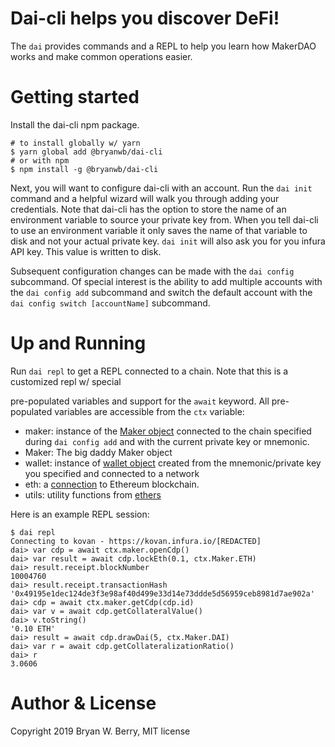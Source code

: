 # Dai-cli helps you discover DeFi!

The `dai` provides commands and a REPL to help you learn how MakerDAO works and make
common operations easier.

# Getting started

Install the dai-cli npm package.

```
# to install globally w/ yarn
$ yarn global add @bryanwb/dai-cli
# or with npm
$ npm install -g @bryanwb/dai-cli
```

Next, you will want to configure dai-cli with an account. Run the `dai init` command and
a helpful wizard will walk you through adding your credentials. Note that dai-cli has the
option to store the name of an environment variable to source your private key from. When you tell
dai-cli to use an environment variable it only saves the name of that variable to disk and not your actual private key.
`dai init` will also ask you for you infura API key. This value is written to disk.

Subsequent configuration changes can be made with the `dai config` subcommand. Of special interest
is the ability to add multiple accounts with the `dai config add` subcommand and switch the default
account with the `dai config switch [accountName]` subcommand.

# Up and Running

Run `dai repl` to get a REPL connected to a chain. Note that this is a customized repl w/ special

pre-populated variables and support for the `await` keyword. All pre-populated variables are accessible from the `ctx` variable:

* maker: instance of the [Maker object](https://makerdao.com/documentation/#maker) connected to the chain specified during `dai config add` and with the current private key or mnemonic.
* Maker: The big daddy Maker object
* wallet: instance of [wallet object](https://docs.ethers.io/ethers.js/html/api-wallet.html#wallet) created from the mnemonic/private key you specified and connected to a network
* eth: a [connection](https://docs.ethers.io/ethers.js/html/api-providers.html) to Ethereum blockchain.
* utils: utility functions from [ethers](https://docs.ethers.io/ethers.js/html/api-utils.html)

Here is an example REPL session:

```shell
$ dai repl
Connecting to kovan - https://kovan.infura.io/[REDACTED]
dai> var cdp = await ctx.maker.openCdp()
dai> var result = await cdp.lockEth(0.1, ctx.Maker.ETH)
dai> result.receipt.blockNumber
10004760
dai> result.receipt.transactionHash
'0x49195e1dec124de3f3e98af40d499e33d14e73ddde5d56959ceb8981d7ae902a'
dai> cdp = await ctx.maker.getCdp(cdp.id)
dai> var v = await cdp.getCollateralValue()
dai> v.toString()
'0.10 ETH'
dai> result = await cdp.drawDai(5, ctx.Maker.DAI)
dai> var r = await cdp.getCollateralizationRatio()
dai> r
3.0606
```

# Author & License

Copyright 2019 Bryan W. Berry, MIT license
